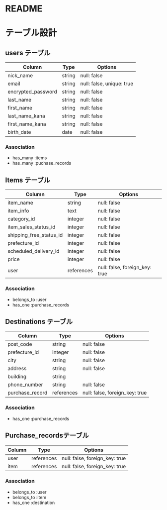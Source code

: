 # README

# テーブル設計

## users テーブル

| Column               | Type   | Options                   |
| -------------------- | ------ | ------------------------- |
| nick_name            | string | null: false               |
| email                | string | null: false, unique: true |
| encrypted_password   | string | null: false               |
| last_name            | string | null: false               |
| first_name           | string | null: false               |
| last_name_kana       | string | null: false               |
| first_name_kana      | string | null: false               |
| birth_date           | date   | null: false               |

### Association

- has_many :items
- has_many :puchase_records



## Items テーブル

| Column                  | Type       | Options                        |
| ----------------------- | ---------- | ------------------------------ |
| item_name               | string     | null: false                    |
| item_info               | text       | null: false                    |
| category_id             | integer    | null: false                    |
| item_sales_status_id    | integer    | null: false                    |
| shipping_free_status_id | integer    | null: false                    |
| prefecture_id           | integer    | null: false                    |
| scheduled_delivery_id   | integer    | null: false                    |
| price                   | integer    | null: false                    |
| user                    | references | null: false, foreign_key: true |


### Association

- belongs_to :user
- has_one :purchase_records





## Destinations テーブル

| Column             | Type       | Options                         |
| ------------------ | ---------- | ------------------------------- |
| post_code          | string     | null: false                     |
| prefecture_id      | integer    | null: false                     |
| city               | string     | null: false                     |
| address            | string     | null: false                     |
| building           | string     |                                 |
| phone_number       | string     | null: false                     |
| purchase_record    | references | null: false, foreign_key: true  |

### Association

- has_one :purchase_records



##  Purchase_recordsテーブル

| Column               | Type       | Options                        |
| -------------------- | ---------- | ------------------------------ |
| user                 | references | null: false, foreign_key: true |
| item                 | references | null: false, foreign_key: true |


### Association

- belongs_to :user
- belongs_to :item
- has_one :destination
